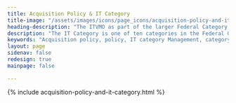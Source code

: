 ```yaml
---
title: Acquisition Policy & IT Category
title-image: "/assets/images/icons/page_icons/acquisition-policy-and-it-category.svg"
heading-description: "The ITVMO as part of the larger Federal Category Management Framework, works in tandem with the Governmentwide IT Category Program to drive down federal IT costs through compliance, spend under management, and cost avoidance."
description: "The IT Category is one of ten categories in the Federal Governmentwide Category Management Framework. The government implemented category management to think more like an enterprise to buy smarter and more efficiently as a government. Category Management is the practice of buying common goods and services that everyone already buys, but buying them smarter. Governmentwide IT policy provides the rules, regulations, and guidelines that govern the use, management, and acquisition of IT within the federal government. The goal is to ensure that IT resources are used efficiently, securely, and in a manner that best serves the public interest. Executive orders (EO) play a crucial role in shaping these policies, as they are directives issued by the President of the United States to manage operations within the federal government. Over the years, various EOs have been issued to improve cybersecurity, promote transparency, enhance digital service delivery, strengthen market equity, and more. These orders influence how federal agencies invest in, adopt, and leverage IT to fulfill their missions and serve the American public."
keywords: "Acquisition policy, policy, IT category Management, category management, common good, acquisiton, gov-wide categories, CMLC,  BIC, Vehicle, GWAC, contract, KPI, category management, common good"
layout: page
sidenav: false
redesign: true
mainpage: false

---
```

{% include acquisition-policy-and-it-category.html %}